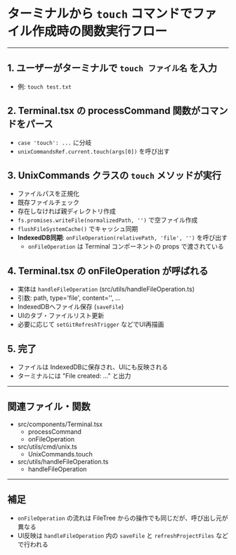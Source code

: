 # ターミナルから `touch` コマンドでファイル作成時の関数実行フロー

---

## 1. ユーザーがターミナルで `touch ファイル名` を入力
- 例: `touch test.txt`

## 2. Terminal.tsx の processCommand 関数がコマンドをパース
- `case 'touch': ...` に分岐
- `unixCommandsRef.current.touch(args[0])` を呼び出す

## 3. UnixCommands クラスの `touch` メソッドが実行
- ファイルパスを正規化
- 既存ファイルチェック
- 存在しなければ親ディレクトリ作成
- `fs.promises.writeFile(normalizedPath, '')` で空ファイル作成
- `flushFileSystemCache()` でキャッシュ同期
- **IndexedDB同期**: `onFileOperation(relativePath, 'file', '')` を呼び出す
    - `onFileOperation` は Terminal コンポーネントの props で渡されている

## 4. Terminal.tsx の onFileOperation が呼ばれる
- 実体は `handleFileOperation` (src/utils/handleFileOperation.ts)
- 引数: path, type='file', content='', ...
- IndexedDBへファイル保存 (`saveFile`)
- UIのタブ・ファイルリスト更新
- 必要に応じて `setGitRefreshTrigger` などでUI再描画

## 5. 完了
- ファイルは IndexedDBに保存され、UIにも反映される
- ターミナルには "File created: ..." と出力

---

## 関連ファイル・関数
- src/components/Terminal.tsx
    - processCommand
    - onFileOperation
- src/utils/cmd/unix.ts
    - UnixCommands.touch
- src/utils/handleFileOperation.ts
    - handleFileOperation

---

## 補足
- `onFileOperation` の流れは FileTree からの操作でも同じだが、呼び出し元が異なる
- UI反映は `handleFileOperation` 内の `saveFile` と `refreshProjectFiles` などで行われる
